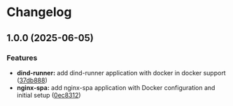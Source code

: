 # Changelog

## 1.0.0 (2025-06-05)


### Features

* **dind-runner:** add dind-runner application with docker in docker support ([37db888](https://github.com/ecoma-io/application/commit/37db888ecdd2ab15c889c091006d1f73c4247fd4))
* **nginx-spa:** add nginx-spa application with Docker configuration and initial setup ([0ec8312](https://github.com/ecoma-io/application/commit/0ec8312de72778256fddec9622730b4498b80733))
